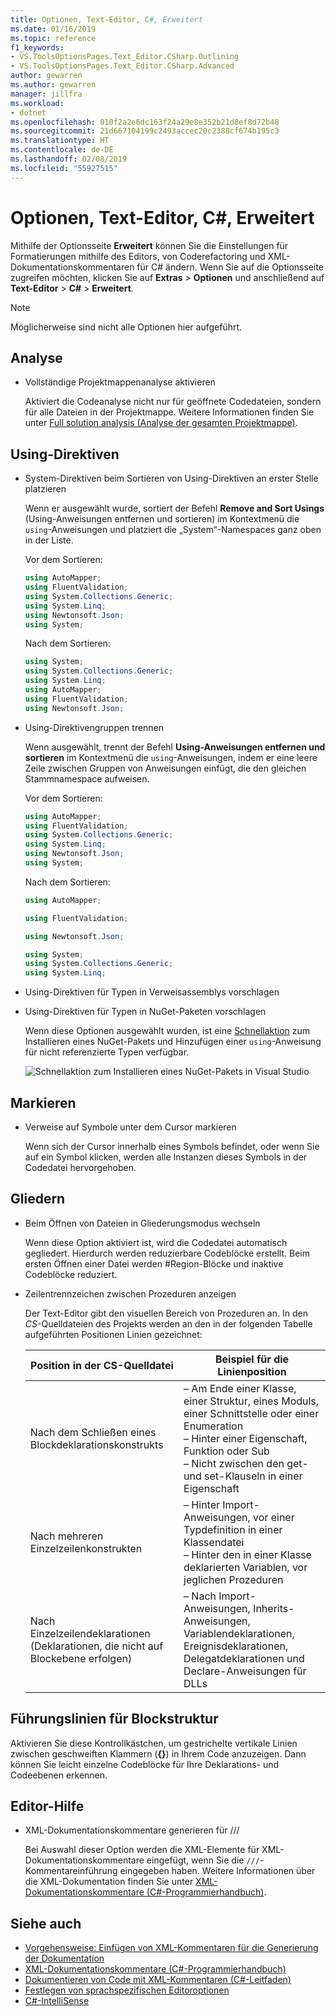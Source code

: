 ```yaml
---
title: Optionen, Text-Editor, C#, Erweitert
ms.date: 01/16/2019
ms.topic: reference
f1_keywords:
- VS.ToolsOptionsPages.Text_Editor.CSharp.Outlining
- VS.ToolsOptionsPages.Text_Editor.CSharp.Advanced
author: gewarren
ms.author: gewarren
manager: jillfra
ms.workload:
- dotnet
ms.openlocfilehash: 010f2a2e6dc163f24a29e8e352b21d8ef8d72b48
ms.sourcegitcommit: 21d667104199c2493accec20c2388cf674b195c3
ms.translationtype: HT
ms.contentlocale: de-DE
ms.lasthandoff: 02/08/2019
ms.locfileid: "55927515"
---
```

# <a name="options-text-editor-c-advanced"></a>Optionen, Text-Editor, C#, Erweitert

Mithilfe der Optionsseite **Erweitert** können Sie die Einstellungen für Formatierungen mithilfe des Editors, von Coderefactoring und XML-Dokumentationskommentaren für C# ändern. Wenn Sie auf die Optionsseite zugreifen möchten, klicken Sie auf **Extras** > **Optionen** und anschließend auf **Text-Editor** > **C#** > **Erweitert**.

> [!NOTE]
> Möglicherweise sind nicht alle Optionen hier aufgeführt.

## <a name="analysis"></a>Analyse

- Vollständige Projektmappenanalyse aktivieren

   Aktiviert die Codeanalyse nicht nur für geöffnete Codedateien, sondern für alle Dateien in der Projektmappe. Weitere Informationen finden Sie unter [Full solution analysis (Analyse der gesamten Projektmappe)](../../code-quality/how-to-enable-and-disable-full-solution-analysis-for-managed-code.md).

## <a name="using-directives"></a>Using-Direktiven

- System-Direktiven beim Sortieren von Using-Direktiven an erster Stelle platzieren

   Wenn er ausgewählt wurde, sortiert der Befehl **Remove and Sort Usings** (Using-Anweisungen entfernen und sortieren) im Kontextmenü die `using`-Anweisungen und platziert die „System“-Namespaces ganz oben in der Liste.

   Vor dem Sortieren:

   ```csharp
   using AutoMapper;
   using FluentValidation;
   using System.Collections.Generic;
   using System.Linq;
   using Newtonsoft.Json;
   using System;
   ```

   Nach dem Sortieren:

   ```csharp
   using System;
   using System.Collections.Generic;
   using System.Linq;
   using AutoMapper;
   using FluentValidation;
   using Newtonsoft.Json;
   ```

- Using-Direktivengruppen trennen

   Wenn ausgewählt, trennt der Befehl **Using-Anweisungen entfernen und sortieren** im Kontextmenü die `using`-Anweisungen, indem er eine leere Zeile zwischen Gruppen von Anweisungen einfügt, die den gleichen Stammnamespace aufweisen.

   Vor dem Sortieren:

   ```csharp
   using AutoMapper;
   using FluentValidation;
   using System.Collections.Generic;
   using System.Linq;
   using Newtonsoft.Json;
   using System;
   ```

   Nach dem Sortieren:

   ```csharp
   using AutoMapper;

   using FluentValidation;

   using Newtonsoft.Json;

   using System;
   using System.Collections.Generic;
   using System.Linq;
   ```

- Using-Direktiven für Typen in Verweisassemblys vorschlagen
- Using-Direktiven für Typen in NuGet-Paketen vorschlagen

   Wenn diese Optionen ausgewählt wurden, ist eine [Schnellaktion](../quick-actions.md) zum Installieren eines NuGet-Pakets und Hinzufügen einer `using`-Anweisung für nicht referenzierte Typen verfügbar.

   ![Schnellaktion zum Installieren eines NuGet-Pakets in Visual Studio](media/nuget-lightbulb.png)

## <a name="highlighting"></a>Markieren

- Verweise auf Symbole unter dem Cursor markieren

   Wenn sich der Cursor innerhalb eines Symbols befindet, oder wenn Sie auf ein Symbol klicken, werden alle Instanzen dieses Symbols in der Codedatei hervorgehoben.

## <a name="outlining"></a>Gliedern

- Beim Öffnen von Dateien in Gliederungsmodus wechseln

   Wenn diese Option aktiviert ist, wird die Codedatei automatisch gegliedert. Hierdurch werden reduzierbare Codeblöcke erstellt. Beim ersten Öffnen einer Datei werden #Region-Blöcke und inaktive Codeblöcke reduziert.

- Zeilentrennzeichen zwischen Prozeduren anzeigen

   Der Text-Editor gibt den visuellen Bereich von Prozeduren an. In den *CS*-Quelldateien des Projekts werden an den in der folgenden Tabelle aufgeführten Positionen Linien gezeichnet:

   |Position in der CS-Quelldatei|Beispiel für die Linienposition|
   |---------------------------------|------------------------------|
   |Nach dem Schließen eines Blockdeklarationskonstrukts|– Am Ende einer Klasse, einer Struktur, eines Moduls, einer Schnittstelle oder einer Enumeration<br />– Hinter einer Eigenschaft, Funktion oder Sub<br />– Nicht zwischen den get- und set-Klauseln in einer Eigenschaft|
   |Nach mehreren Einzelzeilenkonstrukten|– Hinter Import-Anweisungen, vor einer Typdefinition in einer Klassendatei<br />– Hinter den in einer Klasse deklarierten Variablen, vor jeglichen Prozeduren|
   |Nach Einzelzeilendeklarationen (Deklarationen, die nicht auf Blockebene erfolgen)|– Nach Import-Anweisungen, Inherits-Anweisungen, Variablendeklarationen, Ereignisdeklarationen, Delegatdeklarationen und Declare-Anweisungen für DLLs|

## <a name="block-structure-guides"></a>Führungslinien für Blockstruktur

Aktivieren Sie diese Kontrollkästchen, um gestrichelte vertikale Linien zwischen geschweiften Klammern (**{}**) in Ihrem Code anzuzeigen. Dann können Sie leicht einzelne Codeblöcke für Ihre Deklarations- und Codeebenen erkennen.

## <a name="editor-help"></a>Editor-Hilfe

- XML-Dokumentationskommentare generieren für ///

   Bei Auswahl dieser Option werden die XML-Elemente für XML-Dokumentationskommentare eingefügt, wenn Sie die `///`-Kommentareinführung eingegeben haben. Weitere Informationen über die XML-Dokumentation finden Sie unter [XML-Dokumentationskommentare (C#-Programmierhandbuch)](/dotnet/csharp/programming-guide/xmldoc/xml-documentation-comments).

## <a name="see-also"></a>Siehe auch

- [Vorgehensweise: Einfügen von XML-Kommentaren für die Generierung der Dokumentation](../../ide/reference/generate-xml-documentation-comments.md)
- [XML-Dokumentationskommentare (C#-Programmierhandbuch)](/dotnet/csharp/programming-guide/xmldoc/xml-documentation-comments)
- [Dokumentieren von Code mit XML-Kommentaren (C#-Leitfaden)](/dotnet/csharp/codedoc)
- [Festlegen von sprachspezifischen Editoroptionen](../../ide/reference/setting-language-specific-editor-options.md)
- [C#-IntelliSense](../../ide/visual-csharp-intellisense.md)
